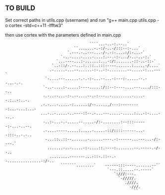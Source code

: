 ## TO BUILD
Set correct paths in utils.cpp (username)  and run "g++ main.cpp utils.cpp -o
cortex -std=c++11 -lfftw3"

then use cortex with the parameters defined in main.cpp

                                                                                                     
                                                                                                    
                                                                                                    
                                          ````...-..-:.--..`                                        
                                   ``.......-.-:/-..-/:::--:-...`                                   
                                `.---.-..---...-/-.-:-....:/:-...-`                                 
                             `-..-....-....-....:.--.-:-.../-..-..-:.`                              
                           `...----...:-......:...-:/:.......-::-..-::-`                            
                         `..-::/-.--...:..::..:::-----.......:.....-/....`                          
                        .-.....-...--......-:-..-:-........--.....-:...---`                         
                      `-....---......-.-.-:-...--...-:---:-.....--.--...-.-.                        
                     `-..-....:-.....:----.....:/::--:----....---..../:::--..                       
                     -.-..--...-:-.--....--.-:---..-.........-....--.:..-:..-.                      
                    .-.-...-.....-:......:/--....../---:---------:...-...:...-                      
                    ...-..-.....-..----::--.-...---.....-.....:...-:-....---.-                      
                     -..:-...-.-.....--.....-/:-........:--:::------:-...-..--.                     
                     .-....-----.....:.....-.....-::/::::------...--:::-..-.-..                     
                      -...::..::--.......-......----.-:------...---...-/:----.`                     
                       .......-..-.....-:-....::.----:........--.-----.-/--..                       
                        .........-------...-::-.::--.--...............-:/-..                        
                             ```````........`    ------:::-----.......--``                          
                                                  `---.::.....--.-----`                             
                                                     `:///:---.                                     
                                                       `-/////.                                     
                                                          .////.                                    
                                                            -///.                                   
                                                              ``                                    
                                                                           
